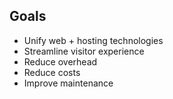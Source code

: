 ##  Goals

* Unify web + hosting technologies
* Streamline visitor experience
* Reduce overhead
* Reduce costs
* Improve maintenance

